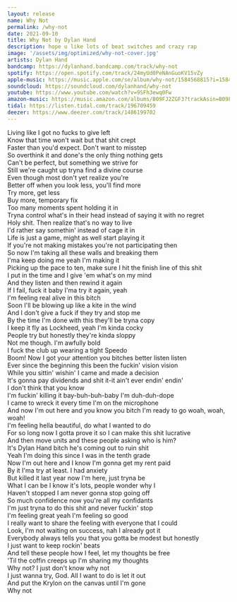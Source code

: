 ```yaml
---
layout: release
name: Why Not
permalink: /why-not
date: 2021-09-10
title: Why Not by Dylan Hand
description: hope u like lots of beat switches and crazy rap
image: '/assets/img/optimized/why-not-cover.jpg'
artists: Dylan Hand
bandcamp: https://dylanhand.bandcamp.com/track/why-not
spotify: https://open.spotify.com/track/24myUd0PeNAnGuoKV15vZy
apple-music: https://music.apple.com/se/album/why-not/1584568815?i=1584568816&app=music
soundcloud: https://soundcloud.com/dylanhand/why-not
youtube: https://www.youtube.com/watch?v=9SFh3ewq0Fw
amazon-music: https://music.amazon.com/albums/B09FJ2ZGF3?trackAsin=B09FJ2FGCZ
tidal: https://listen.tidal.com/track/196709459
deezer: https://www.deezer.com/track/1486199702
---
```

Living like I got no fucks to give left  
Know that time won't wait but that shit crept  
Faster than you'd expect. Don't want to misstep  
So overthink it and done's the only thing nothing gets  
Can't be perfect, but something we strive for  
Still we're caught up tryna find a divine course  
Even though most don't yet realize you're  
Better off when you look less, you'll find more  
Try more, get less  
Buy more, temporary fix  
Too many moments spent holding it in  
Tryna control what's in their head instead of saying it with no regret  
Holy shit. Then realize that's no way to live  
I'd rather say somethin' instead of cage it in  
Life is just a game, might as well start playing it  
If you're not making mistakes you're not participating then  
So now I'm taking all these walls and breaking them  
I'ma keep doing me yeah I'm making it  
Picking up the pace to ten, make sure I hit the finish line of this shit  
I put in the time and I give 'em what's on my mind  
And they listen and then rewind it again  
If I fail, fuck it baby I'ma try it again, yeah  
I'm feeling real alive in this bitch  
Soon I'll be blowing up like a kite in the wind  
And I don't give a fuck if they try and stop me  
By the time I'm done with this they'll be tryna copy  
I keep it fly as Lockheed, yeah I'm kinda cocky  
People try but honestly they're kinda sloppy  
Not me though. I'm awfully bold  
I fuck the club up wearing a tight Speedo  
Boom! Now I got your attention you bitches better listen listen  
Ever since the beginning this been the fuckin' vision vision  
While you sittin' wishin' I came and made a decision  
It's gonna pay dividends and shit it-it ain't ever endin' endin'  
I don't think that you know  
I'm fuckin' killing it bay-buh-buh-baby I'm duh-duh-dope  
I came to wreck it every time I'm on the microphone  
And now I'm out here and you know you bitch I'm ready to go woah, woah, woah!  
I'm feeling hella beautiful, do what I wanted to do  
For so long now I gotta prove it so I can make this shit lucrative  
And then move units and these people asking who is him?  
It's Dylan Hand bitch he's coming out to ruin shit  
Yeah I'm doing this since I was in the tenth grade  
Now I'm out here and I know I'm gonna get my rent paid  
By it I'ma try at least. I had anxiety  
But killed it last year now I'm here, just tryna be  
What I can be I know it's lots, people wonder why I  
Haven't stopped I am never gonna stop going off  
So much confidence now you're all my confidants  
I'm just tryna to do this shit and never fuckin' stop  
I'm feeling great yeah I'm feeling so good  
I really want to share the feeling with everyone that I could  
Look, I'm not waiting on success, nah I already got it  
Everybody always tells you that you gotta be modest but honestly  
I just want to keep rockin' beats  
And tell these people how I feel, let my thoughts be free  
'Til the coffin creeps up I'm sharing my thoughts  
Why not? I just don't know why not  
I just wanna try, God. All I want to do is let it out  
And put the Krylon on the canvas until I'm gone  
Why not  